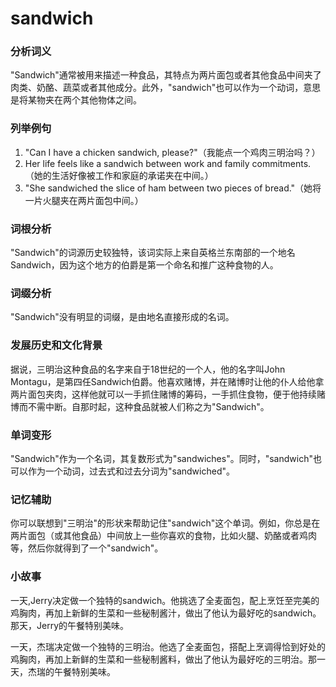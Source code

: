 # sandwich

### 分析词义

  

"Sandwich"通常被用来描述一种食品，其特点为两片面包或者其他食品中间夹了肉类、奶酪、蔬菜或者其他成分。此外，"sandwich"也可以作为一个动词，意思是将某物夹在两个其他物体之间。

  

### 列举例句

  

1.  "Can I have a chicken sandwich, please?"（我能点一个鸡肉三明治吗？）
2.  Her life feels like a sandwich between work and family commitments.（她的生活好像被工作和家庭的承诺夹在中间。）
3.  "She sandwiched the slice of ham between two pieces of bread."（她将一片火腿夹在两片面包中间。）

  

### 词根分析

  

"Sandwich"的词源历史较独特，该词实际上来自英格兰东南部的一个地名Sandwich，因为这个地方的伯爵是第一个命名和推广这种食物的人。

  

### 词缀分析

  

"Sandwich"没有明显的词缀，是由地名直接形成的名词。

  

### 发展历史和文化背景

  

据说，三明治这种食品的名字来自于18世纪的一个人，他的名字叫John Montagu，是第四任Sandwich伯爵。他喜欢赌博，并在赌博时让他的仆人给他拿两片面包夹肉，这样他就可以一手抓住赌博的筹码，一手抓住食物，便于他持续赌博而不需中断。自那时起，这种食品就被人们称之为"Sandwich"。

  

### 单词变形

  

"Sandwich"作为一个名词，其复数形式为"sandwiches"。同时，"sandwich"也可以作为一个动词，过去式和过去分词为"sandwiched"。

  

### 记忆辅助

  

你可以联想到"三明治"的形状来帮助记住"sandwich"这个单词。例如，你总是在两片面包（或其他食品）中间放上一些你喜欢的食物，比如火腿、奶酪或者鸡肉等，然后你就得到了一个"sandwich"。

  

### 小故事

  

一天,Jerry决定做一个独特的sandwich。他挑选了全麦面包，配上烹饪至完美的鸡胸肉，再加上新鲜的生菜和一些秘制酱汁，做出了他认为最好吃的sandwich。那天，Jerry的午餐特别美味。

  

一天，杰瑞决定做一个独特的三明治。他选了全麦面包，搭配上烹调得恰到好处的鸡胸肉，再加上新鲜的生菜和一些秘制酱料，做出了他认为最好吃的三明治。那一天，杰瑞的午餐特别美味。
